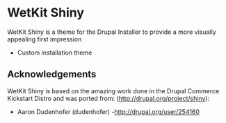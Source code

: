 WetKit Shiny
============

WetKit Shiny is a theme for the Drupal Installer to provide a more visually appealing first impression

* Custom installation theme


Acknowledgements
----------------

WetKit Shiny is based on the amazing work done in the Drupal Commerce Kickstart Distro and was ported from: (http://drupal.org/project/shiny):

  * Aaron Dudenhofer (dudenhofer) -http://drupal.org/user/254160